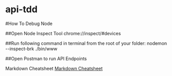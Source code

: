 # api-tdd


#How To Debug Node

##Open Node Inspect Tool 
chrome://inspect/#devices

##Run following command in terminal from the root of your folder:
nodemon --inspect-brk ./bin/www

##Open Postman to run API Endpoints

Markdown Cheatsheet
[Markdown Cheatsheet](https://www.markdownguide.org/cheat-sheet/)
